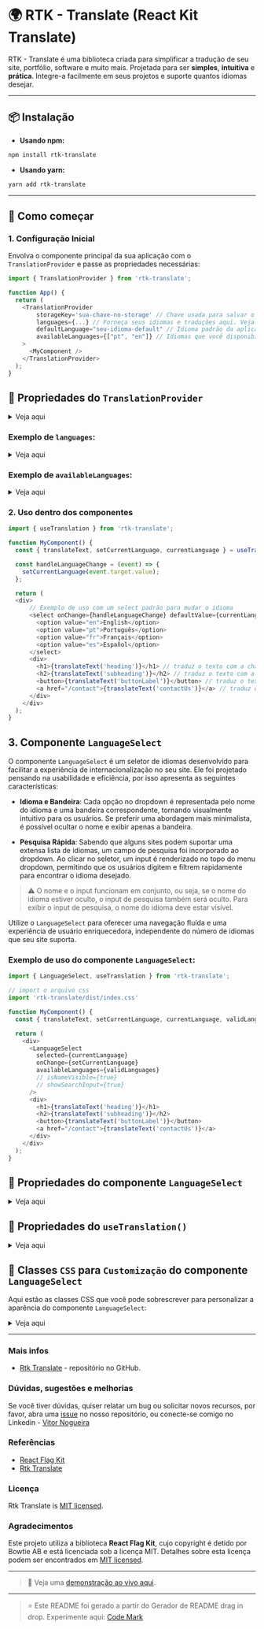 # 🌍 RTK - Translate (React Kit Translate)

RTK - Translate é uma biblioteca criada para simplificar a tradução de seu site, portfólio, software e muito mais. Projetada para ser **simples**, **intuitiva** e **prática**. Integre-a facilmente em seus projetos e suporte quantos idiomas desejar.

---
## 📦 Instalação

- **Usando npm:**

```bash
npm install rtk-translate
```

- **Usando yarn:**

```bash
yarn add rtk-translate
```
--- 
## 🚀 Como começar

### 1. Configuração Inicial

Envolva o componente principal da sua aplicação com o `TranslationProvider` e passe as propriedades necessárias:

```typescript
import { TranslationProvider } from 'rtk-translate';

function App() {
  return (
    <TranslationProvider 
        storageKey='sua-chave-no-storage' // Chave usada para salvar o idioma selecionado no storage.
        languages={...} // Forneça seus idiomas e traduções aqui. Veja o exemplo abaixo.
        defaultLanguage="seu-idioma-default" // Idioma padrão da aplicação.
        availableLanguages={["pt", "en"]} // Idiomas que você disponibilizou nas traduções. Exemplo abaixo.
    >
      <MyComponent />
    </TranslationProvider>
  );
}
```

## 📝 Propriedades do `TranslationProvider`

<details>
<summary>Veja aqui</summary>


| Propriedade          | Tipo       | Descrição                                                                                                                       |
| -------------------- | ---------- | ------------------------------------------------------------------------------------------------------------------------------- |
| `storageKey`         | `string`   | Usado para salvar o idioma atual no localStorage, ela é opcional, caso não seja passada será salvo com a chave `rtk::language`. |
| `defaultLanguage`    | `string`   | Define um idioma padrão para o seu projeto, caso não seja passado será usado o valor default `pt`.                              |
| `languages`          | `object`   | Objeto contendo os idiomas, chaves de identificação e as traduções desejadas.                                                   |
| `availableLanguages` | `string[]` | Array contendo todos os idiomas disponíveis no seu array `languages`.                                                           |

</details>

### Exemplo de `languages`:

<details>
<summary>Veja aqui</summary>

```javascript
const languages = {
  pt: {
    heading: 'Título 1',
    subheading: 'Subtítulo A',
    buttonLabel: 'Clique Aqui',
    contactUs: 'Fale Conosco'
  },
  en: {
    heading: 'Title 1',
    subheading: 'Subheading A',
    buttonLabel: 'Click Here',
    contactUs: 'Contact Us'
  },
  fr: {
    heading: 'Titre 1',
    subheading: 'Sous-titre A',
    buttonLabel: 'Cliquez ici',
    contactUs: 'Contactez-nous'
  },
  es: {
    heading: 'Título 1',
    subheading: 'Subtítulo A',
    buttonLabel: 'Haz clic aquí',
    contactUs: 'Contáctenos'
  }
  // ...
}
```
</details>


### Exemplo de `availableLanguages`:

<details>
<summary>Veja aqui</summary>

```typescript
const availableLanguages = ['pt', 'en', 'fr', 'es'];
```

</details>


### 2. Uso dentro dos componentes

```typescript
import { useTranslation } from 'rtk-translate';

function MyComponent() {
  const { translateText, setCurrentLanguage, currentLanguage } = useTranslation();

  const handleLanguageChange = (event) => {
    setCurrentLanguage(event.target.value);
  };

  return (
  <div>
      // Exemplo de uso com um select padrão para mudar o idioma
      <select onChange={handleLanguageChange} defaultValue={currentLanguage}>
        <option value="en">English</option>
        <option value="pt">Português</option>
        <option value="fr">Français</option>
        <option value="es">Español</option>
      </select>
      <div>
        <h1>{translateText('heading')}</h1> // traduz o texto com a chave 'heading'
        <h2>{translateText('subheading')}</h2> // traduz o texto com a chave 'subheading'
        <button>{translateText('buttonLabel')}</button> // traduz o texto com a chave 'buttonLabel'
        <a href="/contact">{translateText('contactUs')}</a> // traduz o texto com a chave 'contactUs'
      </div>
    </div>
  );
}
```

## 3. Componente `LanguageSelect`
O componente `LanguageSelect` é um seletor de idiomas desenvolvido para facilitar a experiência de internacionalização no seu site. Ele foi projetado pensando na usabilidade e eficiência, por isso apresenta as seguintes características:

- **Idioma e Bandeira**: Cada opção no dropdown é representada pelo nome do idioma e uma bandeira correspondente, tornando visualmente intuitivo para os usuários. Se preferir uma abordagem mais minimalista, é possível ocultar o nome e exibir apenas a bandeira.

- **Pesquisa Rápida**: Sabendo que alguns sites podem suportar uma extensa lista de idiomas, um campo de pesquisa foi incorporado ao dropdown. Ao clicar no seletor, um input é renderizado no topo do menu dropdown, permitindo que os usuários digitem e filtrem rapidamente para encontrar o idioma desejado.

>⚠️ O nome e o input funcionam em conjunto, ou seja, se o nome do idioma estiver oculto, o input de pesquisa também será oculto. Para exibir o input de pesquisa, o nome do idioma deve estar visível.

Utilize o `LanguageSelect` para oferecer uma navegação fluída e uma experiência de usuário enriquecedora, independente do número de idiomas que seu site suporta.

### Exemplo de uso do componente `LanguageSelect`:
```typescript
import { LanguageSelect, useTranslation } from 'rtk-translate';

// import o arquivo css 
import 'rtk-translate/dist/index.css'

function MyComponent() {
  const { translateText, setCurrentLanguage, currentLanguage, validLanguages } = useTranslation();

  return (
    <div>
      <LanguageSelect
        selected={currentLanguage}
        onChange={setCurrentLanguage}
        availableLanguages={validLanguages}
        // isNameVisible={true}
        // showSearchInput={true}
      />
      <div>
        <h1>{translateText('heading')}</h1>
        <h2>{translateText('subheading')}</h2>
        <button>{translateText('buttonLabel')}</button>
        <a href="/contact">{translateText('contactUs')}</a>
      </div>
    </div>
  );
}

```

## 📝 Propriedades do componente `LanguageSelect`

<details>
<summary>Veja aqui</summary>

| Propriedade          | Tipo       | Descrição                                                                                                                                                                              |
| -------------------- | ---------- | -------------------------------------------------------------------------------------------------------------------------------------------------------------------------------------- |
| `selected`           | `string`   | Idioma atual do site, pode ser obtido através da propriedade `currentLanguage` do `useTranslation()`.                                                                                  |
| `onChange`           | `function` | Função que muda o idioma atual do site. Pode ser obtida através da propriedade `setCurrentLanguage` do `useTranslation()`.                                                             |
| `availableLanguages` | `string[]` | Array que a `rtk-translate` já validou com base nos seus idiomas fornecidos ao `TranslationProvider`. É disponibilizado através da propriedade `validLanguages` do `useTranslation()`. |
| `isNameVisible`      | `boolean`  | Booleano que define se o nome do idioma será renderizado junto com a bandeira, o valor default é `true`.                                                                               |
| `showSearchInput`    | `boolean`  | Booleano que define se o campo de pesquisa será renderizado no dropdown, o valor default é `true`.                                                                                    |

</details>


## 📝 Propriedades do `useTranslation()`
<details>
<summary>Veja aqui</summary>

| Propriedade          | Tipo       | Descrição                                                                                                    |
| -------------------- | ---------- | ------------------------------------------------------------------------------------------------------------ |
| `translateText`      | `function` | Função que retorna a tradução correspondente à chave fornecida. Recebe a chave do texto que deseja traduzir. |
| `setCurrentLanguage` | `function` | Função que define o idioma atual do site. Recebe o novo idioma desejado como parâmetro.                      |
| `currentLanguage`    | `string`   | Representa o idioma atual em uso no site.                                                                    |
| `validLanguages`     | `string[]` | Array de idiomas validados pela `rtk-translate`, com base nos idiomas fornecidos ao `TranslationProvider`.   |

</details>


## 🎨 Classes `CSS` para `Customização` do componente `LanguageSelect`
Aqui estão as classes CSS que você pode sobrescrever para personalizar a aparência do componente `LanguageSelect`:
<details>
<summary>Veja aqui</summary>

| Classe                                               | Descrição                                        | Sobrescrição Sugerida                                                    |
| ---------------------------------------------------- | ------------------------------------------------ | ------------------------------------------------------------------------ |
| `.rtk-language-selector`                             | Estilização geral do seletor de idioma.          | `.rtk-language-selector { ... !important; }`                             |
| `.rtk-current-language`                              | Estilo do idioma atual exibido.                  | `.rtk-current-language { ... !important; }`                              |
| `.rtk-current-language > img`                        | Estilo da imagem/bandeira do idioma atual.       | `.rtk-current-language > img { ... !important; }`                        |
| `.rtk-languages-dropdown`                            | Estilo do menu dropdown que lista os idiomas.    | `.rtk-languages-dropdown { ... !important; }`                            |
| `.rtk-languages-dropdown .rtk-language-option > img` | Estilo da imagem/bandeira nos itens do dropdown. | `.rtk-languages-dropdown .rtk-language-option > img { ... !important; }` |
| `.rtk-language-option, .rtk-language-no-results`     | Estilo dos itens individuais no dropdown.        | `.rtk-language-option { ... !important; }`                               |
| `.rtk-language-option:last-child`                    | Estilo para o último item no dropdown.           | `.rtk-language-option:last-child { ... !important; }`                    |
| `.rtk-language-option:hover`                         | Estilo hover dos itens no dropdown.              | `.rtk-language-option:hover { ... !important; }`                         |
| `.rtk-language-input-search`                         | Estilo do campo de busca no dropdown.            | `.rtk-language-input-search { ... !important; }`                         |                                      


</details>

---

### Mais infos 
- [Rtk Translate](https://github.com/vitor-nogueira-dev/rtk-translate) - repositório no GitHub.

### Dúvidas, sugestões e melhorias 
Se você tiver dúvidas, quiser relatar um bug ou solicitar novos recursos, por favor, abra uma [issue](https://github.com/vitor-nogueira-dev/rtk-translate/issues) no nosso repositório, ou conecte-se comigo no Linkedin - [Vitor Nogueira](https://www.linkedin.com/in/vitor-nogueira-dev/)

### Referências
- [React Flag Kit](https://www.npmjs.com/package/react-flag-kit)
- [Rtk Translate](https://www.npmjs.com/package/rtk-translate)

### Licença
Rtk Translate is [MIT licensed](./LICENSE).

### Agradecimentos

Este projeto utiliza a biblioteca **React Flag Kit**, cujo copyright é detido por Bowtie AB e está licenciada sob a licença MIT. Detalhes sobre esta licença podem ser encontrados em [MIT licensed](./LICENSE-ReactFlagKit.txt).

---
> 🔗 Veja uma [demonstração ao vivo aqui](https://rtk-translate-demo.vercel.app/).

---
> ⭐️ Este README foi gerado a partir do Gerador de README drag in drop. Experimente aqui: [Code Mark](https://code-mark.vercel.app/)
